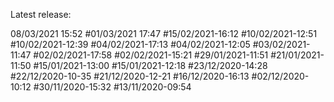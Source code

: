 Latest release:

08/03/2021 15:52
#01/03/2021 17:47
#15/02/2021-16:12
#10/02/2021-12:51
#10/02/2021-12:39
#04/02/2021-17:13
#04/02/2021-12:05
#03/02/2021-11:47
#02/02/2021-17:58
#02/02/2021-15:21
#29/01/2021-11:51
#21/01/2021-11:50
#15/01/2021-13:00
#15/01/2021-12:18
#23/12/2020-14:28
#22/12/2020-10-35
#21/12/2020-12-21
#16/12/2020-16:13
#02/12/2020-10:12
#30/11/2020-15:32
#13/11/2020-09:54
